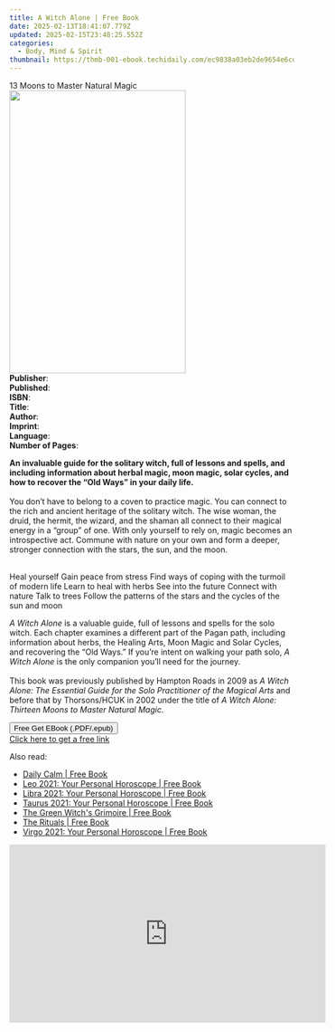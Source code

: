 ```yaml
---
title: A Witch Alone | Free Book
date: 2025-02-13T18:41:07.779Z
updated: 2025-02-15T23:48:25.552Z
categories:
  - Body, Mind & Spirit
thumbnail: https://thmb-001-ebook.techidaily.com/ec9838a03eb2de9654e6cd00ca22235c1b8add50fdbebc9319c5f6dea260036e.jpg
---
```

<main id="book-container">
  <div class="flex flex-col">
    <div class="book-brief flex-1 py-6 px-4 sm:p-6 md:py-10 md:px-8">
      <!-- brief-->
      <div class="book-brief-main">13 Moons to Master Natural Magic</div>
    </div>
    <div
      class="book-meta-info flex-1 grid gap-4 col-start-1 col-end-3 row-start-1 sm:mb-6 sm:grid-cols-4 lg:gap-6 lg:col-start-2 lg:row-end-6 lg:row-span-6 lg:mb-0"
    >
      <div
        class="book-meta-info-left place-content-center mt-4 p-4 text-sm leading-6 col-start-2 col-span-2 dark:text-slate-400"
      >
        <img
          class="w-full h-500 object-cover rounded-lg sm:h-255 sm:col-span-2 lg:col-span-full"
          src="https://img-001-ebook.techidaily.com/ed91015a5fab824fe25ba86c14a645fb383c0023986b6c24083b6d867b507dbc.jpg"
          alt=""
          width="312"
          height="500"
        />
      </div>
      <div
        class="book-meta-info-right mt-2 col-start-1 row-start-2 col-span-3 self-center"
      >
        <!-- meta data  -->
        <div class="flex flex-col px-4 md:px-8">
          <div class="flex-1">
            <strong>Publisher</strong>:<span class="px-2"></span>
          </div>
          <div class="flex-1">
            <strong>Published</strong>:<span class="px-2"></span>
          </div>
          <div class="flex-1">
            <strong>ISBN</strong>:<span class="px-2"></span>
          </div>
          <div class="flex-1">
            <strong>Title</strong>:<span class="px-2"></span>
          </div>
          <div class="flex-1">
            <strong>Author</strong>:<span class="px-2"></span>
          </div>
          <div class="flex-1">
            <strong>Imprint</strong>:<span class="px-2"></span>
          </div>
          <div class="flex-1">
            <strong>Language</strong>:<span class="px-2"></span>
          </div>
          <div class="flex-1">
            <strong>Number of Pages</strong>:<span class="px-2"></span>
          </div>
        </div>
      </div>
    </div>
    <div class="book-description flex-1 py-6 px-4 sm:p-6 md:py-10 md:px-8">
      <div class="book-description-main">
        <div accordion-content="" id="description">
          <p>
            <b
              >An invaluable guide for the solitary witch, full of lessons and
              spells, and including information about herbal magic, moon magic,
              solar cycles, and how to recover the “Old Ways” in your daily
              life.</b
            ><br />
            &nbsp;<br />
            You don’t have to belong to a coven to practice magic. You can
            connect to the rich and ancient heritage of the solitary witch. The
            wise woman, the druid, the hermit, the wizard, and the shaman all
            connect to their magical energy in a “group” of one. With only
            yourself to rely on, magic becomes an introspective act. Commune
            with nature on your own and form a deeper, stronger connection with
            the stars, the sun, and the moon.<br />
            &nbsp;
          </p>
          Heal yourself Gain peace from stress Find ways of coping with the
          turmoil of modern life Learn to heal with herbs See into the future
          Connect with nature Talk to trees Follow the patterns of the stars and
          the cycles of the sun and moon
          <p>
            <i>A Witch Alone</i> is a valuable guide, full of lessons and spells
            for the solo witch. Each chapter examines a different part of the
            Pagan path, including information about herbs, the Healing Arts,
            Moon Magic and Solar Cycles, and recovering the “Old Ways.” If
            you’re intent on walking your path solo, <i>A Witch Alone</i> is the
            only companion you’ll need for the journey.<br />
            &nbsp;<br />
            This book was previously&nbsp;published by Hampton Roads in 2009 as
            <i
              >A Witch Alone: The Essential Guide for the Solo Practitioner of
              the Magical Arts</i
            >
            and before that by Thorsons/HCUK in 2002 under the title of
            <i>A Witch Alone: Thirteen Moons to Master Natural Magic.</i>
          </p>
        </div>
        <div class="accordion-fader"></div>
      </div>
    </div>
    <div class="book-excerpts flex-1 py-6 px-4 sm:p-6 md:py-10 md:px-8"></div>
    <div
      class="book-about-author flex-1 py-6 px-4 sm:p-6 md:py-10 md:px-8"
    ></div>
    <div class="book-free-get flex-1 py-6 px-4 sm:p-6 md:py-10 md:px-8">
      <button
        id="btn-free-get"
        class="bg-blue-500 hover:bg-blue-700 text-white font-bold py-2 px-4 rounded"
      >
        Free Get EBook (.PDF/.epub)
      </button>
      <div id="countdown-display" class="px-2 text-lg mt-2"></div>
      <a
        id="free-link"
        class="hidden bg-blue-500 hover:bg-blue-700 text-white font-bold py-2 px-4 rounded"
        href="https://www.ebooks.com/en-us/book/211239541/a-witch-alone/marian-green/"
        target="_blank"
        >Click here to get a free link</a
      >
    </div>
    <script>
      let countdownTime = 0;
      let countdownInterval = null;
      document
        .getElementById('btn-free-get')
        .addEventListener('click', startCountdown);
      function startCountdown() {
        countdownTime = new Date().getTime() + 60000 * 3;
        countdownInterval = setInterval(updateCountdown, 1000);
        document.getElementById('btn-free-get').disabled = true;
        document
          .getElementById('btn-free-get')
          .classList.add('bg-gray-500', 'cursor-not-allowed');
      }
      function updateCountdown() {
        let currentTime = new Date().getTime();
        let timeLeft = countdownTime - currentTime;
        let secondsLeft = Math.floor(timeLeft / 1000);
        document.getElementById('countdown-display').innerHTML =
          `Remaining time: ${secondsLeft} seconds.`;
        if (secondsLeft <= 0) {
          clearInterval(countdownInterval);
          document.getElementById('btn-free-get').classList.add('hidden');
          document.getElementById('free-link').classList.remove('hidden');
          document.getElementById('countdown-display').innerHTML = '';
        }
      }
    </script>
  </div>
</main>

<ins class="adsbygoogle"
      style="display:block"
      data-ad-client="ca-pub-7571918770474297"
      data-ad-slot="8358498916"
      data-ad-format="auto"
      data-full-width-responsive="true"></ins>
    

<span class="atpl-alsoreadstyle">Also read:</span>
<div><ul>
<li><a href="https://novels-ebooks.techidaily.com/209825624-9781529315981-daily-calm/"><u>Daily Calm | Free Book</u></a></li>
<li><a href="https://novels-ebooks.techidaily.com/209826509-9780008366360-leo-2021-your-personal-horoscope/"><u>Leo 2021: Your Personal Horoscope | Free Book</u></a></li>
<li><a href="https://novels-ebooks.techidaily.com/209826510-9780008366384-libra-2021-your-personal-horoscope/"><u>Libra 2021: Your Personal Horoscope | Free Book</u></a></li>
<li><a href="https://novels-ebooks.techidaily.com/209826507-9780008366339-taurus-2021-your-personal-horoscope/"><u>Taurus 2021: Your Personal Horoscope | Free Book</u></a></li>
<li><a href="https://novels-ebooks.techidaily.com/209826143-9781507213551-the-green-witchs-grimoire/"><u>The Green Witch's Grimoire | Free Book</u></a></li>
<li><a href="https://novels-ebooks.techidaily.com/209825373-9781797200941-the-rituals/"><u>The Rituals | Free Book</u></a></li>
<li><a href="https://novels-ebooks.techidaily.com/209826508-9780008366377-virgo-2021-your-personal-horoscope/"><u>Virgo 2021: Your Personal Horoscope | Free Book</u></a></li>
</ul></div>

<!-- affiliate ads begin -->
<iframe width="560" height="315" src="https://www.youtube.com/embed/pejPLJBLmXw?si=WD97jA3doqbMCkCX" title="YouTube video player" frameborder="0" allow="accelerometer; autoplay; clipboard-write; encrypted-media; gyroscope; picture-in-picture; web-share" referrerpolicy="strict-origin-when-cross-origin" allowfullscreen></iframe>
<!-- affiliate ads end -->

